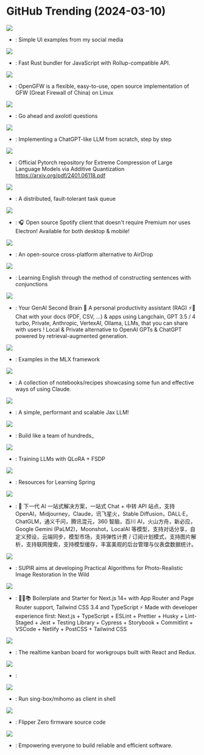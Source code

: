 # GitHub Trending (2024-03-10)

![](https://img.shields.io/badge/HTML-New%20688-green?style=flat-square&logo=appveyor)
- [](https://github.comundefined): Simple UI examples from my social media

![](https://img.shields.io/badge/Rust-New%20422-green?style=flat-square&logo=appveyor)
- [](https://github.comundefined): Fast Rust bundler for JavaScript with Rollup-compatible API.

![](https://img.shields.io/badge/Go-New%20266-green?style=flat-square&logo=appveyor)
- [](https://github.comundefined): OpenGFW is a flexible, easy-to-use, open source implementation of GFW (Great Firewall of China) on Linux

![](https://img.shields.io/badge/Python-New%2032-green?style=flat-square&logo=appveyor)
- [](https://github.comundefined): Go ahead and axolotl questions

![](https://img.shields.io/badge/Jupyter%20Notebook-New%20175-green?style=flat-square&logo=appveyor)
- [](https://github.comundefined): Implementing a ChatGPT-like LLM from scratch, step by step

![](https://img.shields.io/badge/Python-New%2018-green?style=flat-square&logo=appveyor)
- [](https://github.comundefined): Official Pytorch repository for Extreme Compression of Large Language Models via Additive Quantization https://arxiv.org/pdf/2401.06118.pdf

![](https://img.shields.io/badge/Python-New%20314-green?style=flat-square&logo=appveyor)
- [](https://github.comundefined): A distributed, fault-tolerant task queue

![](https://img.shields.io/badge/Dart-New%20116-green?style=flat-square&logo=appveyor)
- [](https://github.comundefined): 🎧 Open source Spotify client that doesn't require Premium nor uses Electron! Available for both desktop & mobile!

![](https://img.shields.io/badge/Dart-New%20383-green?style=flat-square&logo=appveyor)
- [](https://github.comundefined): An open-source cross-platform alternative to AirDrop

![](https://img.shields.io/badge/TypeScript-New%20302-green?style=flat-square&logo=appveyor)
- [](https://github.comundefined): Learning English through the method of constructing sentences with conjunctions

![](https://img.shields.io/badge/TypeScript-New%20175-green?style=flat-square&logo=appveyor)
- [](https://github.comundefined): Your GenAI Second Brain 🧠 A personal productivity assistant (RAG) ⚡️🤖 Chat with your docs (PDF, CSV, ...) & apps using Langchain, GPT 3.5 / 4 turbo, Private, Anthropic, VertexAI, Ollama, LLMs, that you can share with users ! Local & Private alternative to OpenAI GPTs & ChatGPT powered by retrieval-augmented generation.

![](https://img.shields.io/badge/Python-New%2013-green?style=flat-square&logo=appveyor)
- [](https://github.comundefined): Examples in the MLX framework

![](https://img.shields.io/badge/Jupyter%20Notebook-New%2031-green?style=flat-square&logo=appveyor)
- [](https://github.comundefined): A collection of notebooks/recipes showcasing some fun and effective ways of using Claude.

![](https://img.shields.io/badge/Python-New%2051-green?style=flat-square&logo=appveyor)
- [](https://github.comundefined): A simple, performant and scalable Jax LLM!

![](https://img.shields.io/badge/TypeScript-New%2017-green?style=flat-square&logo=appveyor)
- [](https://github.comundefined): Build like a team of hundreds_

![](https://img.shields.io/badge/Jupyter%20Notebook-New%20187-green?style=flat-square&logo=appveyor)
- [](https://github.comundefined): Training LLMs with QLoRA + FSDP

![](https://img.shields.io/badge/HTML-New%20112-green?style=flat-square&logo=appveyor)
- [](https://github.comundefined): Resources for Learning Spring

![](https://img.shields.io/badge/TypeScript-New%2090-green?style=flat-square&logo=appveyor)
- [](https://github.comundefined): 🚀 下一代 AI 一站式解决方案，一站式 Chat + 中转 API 站点，支持 OpenAI，Midjourney，Claude，讯飞星火，Stable Diffusion，DALL·E，ChatGLM，通义千问，腾讯混元，360 智脑，百川 AI，火山方舟，新必应，Google Gemini (PaLM2)，Moonshot，LocalAI 等模型，支持对话分享，自定义预设，云端同步，模型市场，支持弹性计费 / 订阅计划模式，支持图片解析，支持联网搜索，支持模型缓存，丰富美观的后台管理与仪表盘数据统计。

![](https://img.shields.io/badge/Python-New%2063-green?style=flat-square&logo=appveyor)
- [](https://github.comundefined): SUPIR aims at developing Practical Algorithms for Photo-Realistic Image Restoration In the Wild

![](https://img.shields.io/badge/TypeScript-New%2055-green?style=flat-square&logo=appveyor)
- [](https://github.comundefined): 🚀🎉📚 Boilerplate and Starter for Next.js 14+ with App Router and Page Router support, Tailwind CSS 3.4 and TypeScript ⚡️ Made with developer experience first: Next.js + TypeScript + ESLint + Prettier + Husky + Lint-Staged + Jest + Testing Library + Cypress + Storybook + Commitlint + VSCode + Netlify + PostCSS + Tailwind CSS

![](https://img.shields.io/badge/JavaScript-New%2090-green?style=flat-square&logo=appveyor)
- [](https://github.comundefined): The realtime kanban board for workgroups built with React and Redux.

![](https://img.shields.io/badge/Vue-New%2030-green?style=flat-square&logo=appveyor)
- [](https://github.comundefined): 

![](https://img.shields.io/badge/Shell-New%2012-green?style=flat-square&logo=appveyor)
- [](https://github.comundefined): Run sing-box/mihomo as client in shell

![](https://img.shields.io/badge/C-New%2019-green?style=flat-square&logo=appveyor)
- [](https://github.comundefined): Flipper Zero firmware source code

![](https://img.shields.io/badge/Rust-New%2049-green?style=flat-square&logo=appveyor)
- [](https://github.comundefined): Empowering everyone to build reliable and efficient software.

